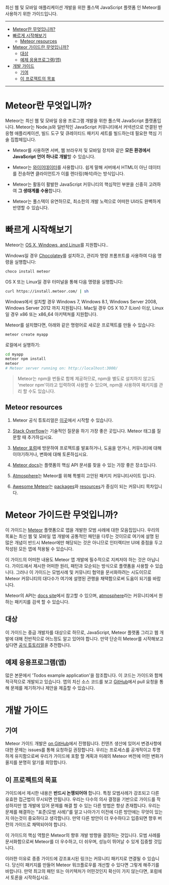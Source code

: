 최신 웹 및 모바일 애플리케이션 개발을 위한 풀스택 JavaScript 플랫폼 인 Meteor를 사용하기 위한 가이드입니다.

***

- [Meteor란 무엇입니까?](#meteor란-무엇입니까)
- [빠르게 시작해보기](#빠르게-시작해보기)
  - [Meteor resources](#meteor-resources)
- [Meteor 가이드란 무엇입니까?](#meteor-가이드란-무엇입니까)
  - [대상](#대상)
  - [예제 응용프로그램(앱)](#예제-응용프로그램앱)
- [개발 가이드](#개발-가이드)
  - [기여](#기여)
  - [이 프로젝트의 목표](#이-프로젝트의-목표)

***

# Meteor란 무엇입니까?

Meteor는 최신 웹 및 모바일 응용 프로그램 개발을 위한 풀스택 JavaScript 플랫폼입니다. Meteor는 Node.js와 일반적인 JavaScript 커뮤니티에서 커넥션으로 연결된 반응형 애플리케이션, 빌드 도구 및 큐레이티드 패키지 세트를 빌드하는데 필요한 핵심 기술 집합체입니다.

- Meteor를 사용하면 서버, 웹 브라우저 및 모바일 장치와 같은 **모든 환경에서 JavaScript 언어 하나로 개발**할 수 있습니다.

- Meteor는 [와이어데이터](https://en.wikipedia.org/wiki/Wire_data)를 사용합니다. 쉽게 말해 서버에서 HTML이 아닌 데이터를 전송하면 클라이언트가 이를 렌더링(해석)하는 방식입니다.

- Meteor는 활동이 활발한 JavaScript 커뮤니티의 핵심적인 부분을 신중히 고려하여 **그 생태계를 수용**합니다.

- Meteor는 풀스텍이 유연하므로, 최소한의 개발 노력으로 어떠한 UI라도 완벽하게 반영할 수 있습니다.

# 빠르게 시작해보기

Meteor는 [OS X, Windows, and Linux](https://www.meteor.com/install)를 지원합니다..

Windows일 경우 [Chocolatey](https://chocolatey.org/)를 설치하고, 관리자 명령 프롬프트를 사용하여 다음 명령을 실행합니다:

```bash
choco install meteor
```

OS X 또는 Linux일 경우 터미널을 통해 다음 명령을 실행합니다:

```bash
curl https://install.meteor.com/ | sh
```

Windows에서 설치할 경우 Windows 7, Windows 8.1, Windows Server 2008, Windows Server 2012 까지 지원됩니다. Mac일 경우 OS X 10.7 (Lion) 이상, Linux일 경우 x86 또는 x86_64 아키텍쳐를 지원합니다.

Meteor를 설치했다면, 아래와 같은 명령어로 새로운 프로젝트를 만들 수 있습니다:

```bash
meteor create myapp
```

로컬에서 실행하기:

```bash
cd myapp
meteor npm install
meteor
# Meteor server running on: http://localhost:3000/
```

> Meteor는 npm을 번들로 함께 제공하므로, npm을 별도로 설치하지 않고도 'meteor npm'이라고 입력하여 사용할 수 있으며, npm을 사용하여 패키지를 관리 할 수도 있습니다.

## Meteor resources

1. Meteor 공식 튜토리얼은 [이곳](https://www.meteor.com/tutorials/blaze/creating-an-app)에서 시작할 수 있습니다.

2. [Stack Overflow](http://stackoverflow.com/questions/tagged/meteor)는 기술적인 질문을 하기 가장 좋은 곳입니다. Meteor 태그를 질문할 때 추가하십시요.

3. [Meteor 포럼](https://forums.meteor.com)에 방문하여 프로젝트를 발표하거나, 도움을 얻거나, 커뮤니티에 대해 이야기하거나, 변화에 대해 토론하십시요.

4. [Meteor docs](https://docs.meteor.com)는 플랫폼의 핵심 API 문서를 찾을 수 있는 가장 좋은 장소입니다.

5. [Atmosphere](https://atmospherejs.com)는 Meteor를 위해 특별히 고안된 패키지 커뮤니티사이트 입니다.

6. [Awesome Meteor](https://github.com/Urigo/awesome-meteor)는 [packages](https://github.com/Urigo/awesome-meteor#getting-started)와 [resources](https://github.com/Urigo/awesome-meteor#resources)가 중심이 되는 커뮤니티 목차입니다.

# Meteor 가이드란 무엇입니까?

이 가이드는 [Meteor](https://meteor.com) 플랫폼으로 앱을 개발한 모범 사례에 대한 모음집입니다.
우리의 목표는 최신 웹 및 모바일 앱 개발에 공통적인 패턴을 다루는 것이므로 여기에 설명 된 많은 개념이 반드시 Meteor에만 해당되는 것은 아니므로 인터렉티브 UI에 중점을 두고 작성된 모든 앱에 적용될 수 있습니다.

이 가이드의 어떠한 내용도 Meteor 앱 개발에 필수적으로 지켜저야 하는 것은 아닙니다. 가이드에서 제시한 어떠한 원리, 패턴과 모순되는 방식으로 플랫폼을 사용할 수 있습니다. 그러나 이 가이드는 모범사례 및 커뮤니티 협약을 문서화하려는 시도이므로 Meteor 커뮤니티의 대다수가 여기에 설명된 관행을 채택함으로써 도움이 되기를 바랍니다.

Meteor의 API는 [docs site](https://docs.meteor.com)에서 참고할 수 있으며, [atmosphere](https://atmospherejs.com)라는 커뮤니티에서 원하는 패키지를 검색 할 수 있습니다.

## 대상

이 가이드는 중급 개발자를 대상으로 하므로, JavaScript, Meteor 플랫폼 그리고 웹 개발에 대해 전반적으로 어느정도 알고 있어야 합니다.
만약 단순히 Meteor를 시작해보고 싶다면 [공식 튜토리얼](https://www.meteor.com/tutorials/blaze/creating-an-app)을 추천합니다.

## 예제 응용프로그램(앱)

많은 본문에서 'Todos example application'을 참조합니다.
이 코드는 가이드와 함께 적극적으로 개발되고 있습니다.
앱의 치신 소스 코드를 보고 [GitHub](https://github.com/meteor/todos)에서 pull 요청을 통해 문제를 제기하거나 제안을 제출할 수 있습니다.

# 개발 가이드

## 기여

Meteor 가이드 개발은 [on GitHub](https://github.com/meteor/guide)에서 진행됩니다.
컨텐츠 생산에 있어서 변경사항에 대한 문제는 issues를 통해 요청하길 권장합니다.
우리는 프로세스를 공개적이고 투명하게 유지함으로써 우리가 가이드에 포함 할 계획과 미래의 Meteor 버전에 어떤 변화가 올지를 분명히 알기를 희망합니다.

## 이 프로젝트의 목표

가이드에서 제시한 내용은 **반드시 논쟁되어야** 합니다.
특정 모범사례가 강조되고 다른 유효한 접근법이 무시되면 안됩니다.
우리는 다수의 의사 결정을 기반으로 가이드를 작성하지만 앱 개발에 있어 문제를 해결 할 수 있는 다른 방법은 항상 존재합니다.
우리는 문제를 해결하는 "표준(모범 사례)"를 알고 나아가기 이전에 다른 방안에는 무엇이 있는지 아는것이 중요하다고 생각합니다.
만약 다른 방안이 더 우수하다고 입증되면 향후 버전의 가이드로 채택되어야 합니다.

이 가이드의 핵심 역할은 Meteor의 향후 개발 방향을 결정하는 것입니다.
모범 사례를 문서화함으로써 Meteor를 더 우수하고, 더 쉬우며, 성능이 뛰어날 수 있게 집중할 것입니다.

이러한 이유로 종종 가이드에 강조표시된 링크는 커뮤니티 패키지로 연결될 수 있습니다. 당신이 패키지를 만들어 Meteor 워크플로우를 개선할 수 있다면 그렇게 해주기를 바랍니다. 만약 최고의 패턴 또는 아키텍처가 어떤것인지 확신이 가지 않는다면, 포럼에서 토론을 시작하십시요.